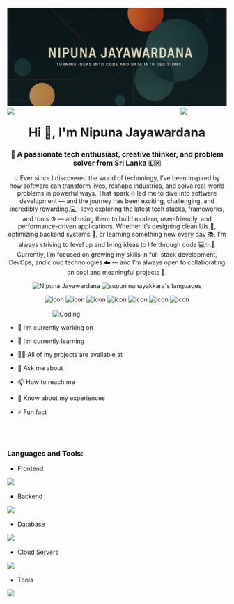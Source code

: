 ![logo](Nipuna.png)
<img align="left" src="https://user-images.githubusercontent.com/65187002/144930161-2f783401-8d27-4fdf-a2f7-cc0ba32f1f1f.gif" width="21%" style="display:inline;"><img align="right" src="https://user-images.githubusercontent.com/65187002/144930161-2f783401-8d27-4fdf-a2f7-cc0ba32f1f1f.gif" width="21%" style="display:inline;">


<h1 align="center">Hi 👋, I'm Nipuna Jayawardana</h1>
<h3 align="center">🚀 A passionate tech enthusiast, creative thinker, and problem solver from Sri Lanka 🇱🇰</h3>

<p align="center">
💡 Ever since I discovered the world of technology, I’ve been inspired by how software can transform lives, reshape industries, and solve real-world problems in powerful ways. That spark 🔥 led me to dive into software development — and the journey has been exciting, challenging, and incredibly rewarding.💻 I love exploring the latest tech stacks, frameworks, and tools ⚙️ — and using them to build modern, user-friendly, and performance-driven applications. Whether it’s designing clean UIs 🎨, optimizing backend systems 🔧, or learning something new every day 📚, I’m always striving to level up and bring ideas to life through code 💻✨.🌱 Currently, I’m focused on growing my skills in full-stack development, DevOps, and cloud technologies ☁️ — and I’m always open to collaborating on cool and meaningful projects 🤝.
</p>

<p align="center"> 

  <img src="https://komarev.com/ghpvc/?username=nipunajayawardana&label=Profile%20views&color=0e75b6&style=flat" alt="Nipuna Jayawardana" />
 <img src="https://img.shields.io/badge/Languages- Java | PHP | Typescript | Node |Python | React -green.svg" alt="supun nanayakkara's languages" /> 

</p>

<div align="center">
   <img src="https://techstack-generator.vercel.app/react-icon.svg" alt="icon" width="50" height="50" />
  <img src="https://techstack-generator.vercel.app/java-icon.svg" alt="icon" width="50" height="50" />
  <img src="https://techstack-generator.vercel.app/redux-icon.svg" alt="icon" width="50" height="50" />
  <img src="https://techstack-generator.vercel.app/python-icon.svg" alt="icon" width="50" height="50" />
  <img src="https://techstack-generator.vercel.app/ts-icon.svg" alt="icon" width="50" height="50" />
  <img src="https://techstack-generator.vercel.app/js-icon.svg" alt="icon"width="50" height="50" />
 <img src="https://techstack-generator.vercel.app/mysql-icon.svg" alt="icon" width="50" height="50" />
</div>

<br>
<img align="right" alt="Coding" width="400" src="https://media0.giphy.com/media/v1.Y2lkPTc5MGI3NjExcmR4YTFka2Nia2F0c2RoOXV6NG9kbTN2cHdtMGVmNWp0ZHFtemVnYiZlcD12MV9pbnRlcm5hbF9naWZfYnlfaWQmY3Q9Zw/ZgTR3UQ9XAWDvqy9jv/giphy.gif">
<br>

- 🔭 I’m currently working on 

- 🌱 I’m currently learning 

- 👨‍💻 All of my projects are available at 

- 💬 Ask me about 

- 📫 How to reach me 

- 📄 Know about my experiences

- ⚡ Fun fact 

<br>

<br>
 <h3 align="left">Languages and Tools:</h3>

- Frontend
<p align="left">
  <a href="https://skillicons.dev">
    <img src="https://skillicons.dev/icons?i=react,nextjs,ts,js,redux,tailwind,materialui" />
  </a>
</p>

- Backend
<p align="left">
  <a href="https://skillicons.dev">
    <img src="https://skillicons.dev/icons?i=express,nestjs,php,laravel,java,nodejs,py,spring" />
  </a>
</p>

- Database
<p align="left">
  <a href="https://skillicons.dev">
    <img src="https://skillicons.dev/icons?i=mongodb,mysql" />
  </a>
</p>

- Cloud Servers
<p align="left">
  <a href="https://skillicons.dev">
    <img src="https://skillicons.dev/icons?i=aws,gcp,firebase,cloudflare" />
  </a>
</p>

- Tools
<p align="left">
  <a href="https://skillicons.dev">
    <img src="https://skillicons.dev/icons?i=postman,git,github,figma,xd,vscode,linux" />
  </a>
</p>

<br/>


